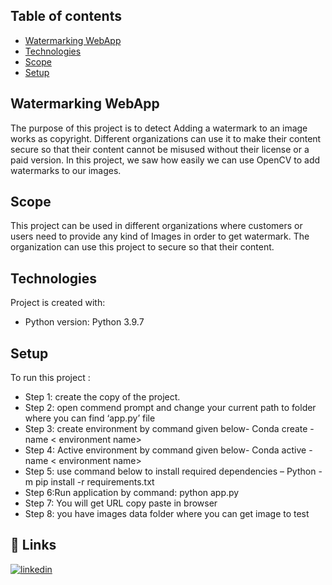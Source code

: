 ## Table of contents
* [Watermarking WebApp](#general-info)
* [Technologies](#technologies)
* [Scope](#Scope)
* [Setup](#setup)


## Watermarking WebApp
The purpose of this project is to detect Adding a watermark to an image works as copyright. 
Different organizations can use it to make their content secure so that their content
cannot be misused without their license or a paid version. In this project, we saw how easily we can
use OpenCV to add watermarks to our images.

## Scope
This project can be used in different organizations where customers or users need to provide any
kind of Images in order to get watermark. The organization can use this project to secure so that their
content.

## Technologies
Project is created with:
* Python version: Python 3.9.7

## Setup
To run this project : 
* Step 1: create the copy of the project.
* Step 2: open commend prompt and change your current path to folder where you can find  ‘app.py’ file
* Step 3: create environment by command given below-
Conda create -name < environment  name>
* Step 4: Active environment by command given below-
Conda active -name < environment  name>
* Step 5: use command below to install required dependencies – 
Python -m pip install -r requirements.txt
* Step 6:Run application by command: python app.py
* Step 7: You will get URL copy paste in browser
* Step 8: you have images data folder where you can get image to test

## 🔗 Links

[![linkedin](https://img.shields.io/badge/linkedin-0A66C2?style=for-the-badge&logo=linkedin&logoColor=white)](https://www.linkedin.com/in/naveenprabaharan-selvaraj-86771016b/)
